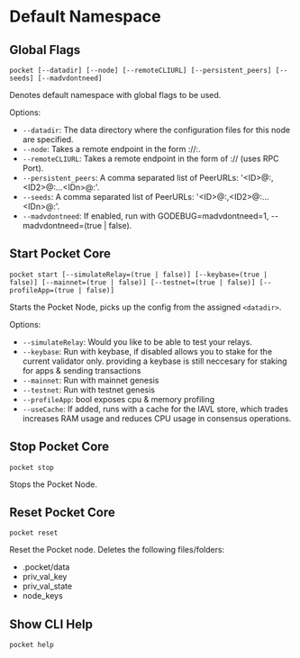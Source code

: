 # Default Namespace

## Global Flags

```text
pocket [--datadir] [--node] [--remoteCLIURL] [--persistent_peers] [--seeds] [--madvdontneed]
```

Denotes default namespace with global flags to be used.

Options:

* `--datadir`: The data directory where the configuration files for this node are specified.
* `--node`: Takes a remote endpoint in the form ://:.
* `--remoteCLIURL`: Takes a remote endpoint in the form of :// \(uses RPC Port\).
* `--persistent_peers`: A comma separated list of PeerURLs: '&lt;ID&gt;@:,&lt;ID2&gt;@:...&lt;IDn&gt;@:'.
* `--seeds`: A comma separated list of PeerURLs: '&lt;ID&gt;@:,&lt;ID2&gt;@:...&lt;IDn&gt;@:'.
* `--madvdontneed`: If enabled, run with GODEBUG=madvdontneed=1, --madvdontneed=\(true \| false\).

## Start Pocket Core

```text
pocket start [--simulateRelay=(true | false)] [--keybase=(true | false)] [--mainnet=(true | false)] [--testnet=(true | false)] [--profileApp=(true | false)]
```

Starts the Pocket Node, picks up the config from the assigned `<datadir>`.

Options:

* `--simulateRelay`: Would you like to be able to test your relays.
* `--keybase`: Run with keybase, if disabled allows you to stake for the current validator only. providing a keybase is
  still neccesary for staking for apps & sending transactions
* `--mainnet`: Run with mainnet genesis
* `--testnet`: Run with testnet genesis
* `--profileApp`: bool exposes cpu & memory profiling
* `--useCache`: If added, runs with a cache for the IAVL store, which trades increases RAM usage and reduces CPU usage
  in consensus operations.

## Stop Pocket Core

```text
pocket stop
```

Stops the Pocket Node.

## Reset Pocket Core

```text
pocket reset
```

Reset the Pocket node. Deletes the following files/folders:

* .pocket/data
* priv\_val\_key
* priv\_val\_state
* node\_keys

## Show CLI Help

```text
pocket help
```

